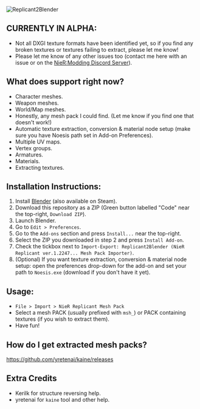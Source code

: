 ![Replicant2Blender](https://i.imgur.com/jbwzCYB.png)

## CURRENTLY IN ALPHA:
* Not all DXGI texture formats have been identified yet, so if you find any broken textures or textures failing to extract, please let me know! 
* Please let me know of any other issues too (contact me here with an issue or on the [NieR:Modding Discord Server](https://discord.gg/7F76ZVv)).

## What does support right now?
* Character meshes.
* Weapon meshes.
* World/Map meshes.
* Honestly, any mesh pack I could find. (Let me know if you find one that doesn't work!)
* Automatic texture extraction, conversion & material node setup (make sure you have Noesis path set in Add-on Preferences).
* Multiple UV maps.
* Vertex groups.
* Armatures.
* Materials.
* Extracting textures.

## Installation Instructions:
1. Install [Blender](https://www.blender.org/) (also available on Steam).
2. Download this repository as a ZIP (Green button labelled "Code" near the top-right, `Download ZIP`).
3. Launch Blender.
4. Go to `Edit > Preferences`.
5. Go to the `Add-ons` section and press `Install...` near the top-right.
6. Select the ZIP you downloaded in step 2 and press `Install Add-on`.
7. Check the tickbox next to `Import-Export: Replicant2Blender (NieR Replicant ver.1.2247... Mesh Pack Importer)`.
8. (Optional) If you want texture extraction, conversion & material node setup: open the preferences drop-down for the add-on and set your path to `Noesis.exe` (download if you don't have it yet).

## Usage:
* `File > Import > NieR Replicant Mesh Pack`
* Select a mesh PACK (usually prefixed with `msh_`) or PACK containing textures (if you wish to extract them).
* Have fun!

## How do I get extracted mesh packs?
https://github.com/yretenai/kaine/releases

## Extra Credits
* Kerilk for structure reversing help.
* yretenai for `kaine` tool and other help.
